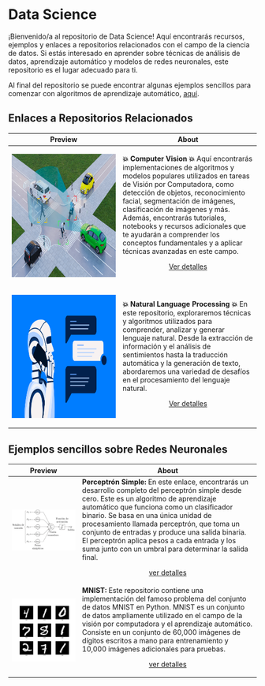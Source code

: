 # Data Science

¡Bienvenido/a al repositorio de Data Science! Aquí encontrarás recursos, ejemplos y enlaces a repositorios relacionados con el campo de la ciencia de datos. Si estás interesado en aprender sobre técnicas de análisis de datos, aprendizaje automático y modelos de redes neuronales, este repositorio es el lugar adecuado para ti.

Al final del repositorio se puede encontrar algunas ejemplos sencillos para comenzar con algoritmos de aprendizaje automático, [aquí](#id1).

## Enlaces a Repositorios Relacionados


| Preview | About |
|---------|-------|
| <p align="center">[<img width="3000" height="250" src="https://github.com/JavierAM01/Computer-Vision/blob/main/images/computervision.png">](https://github.com/JavierAM01/Computer-Vision)</p> | **:boom: Computer Vision :boom:** Aquí encontrarás implementaciones de algoritmos y modelos populares utilizados en tareas de Visión por Computadora, como detección de objetos, reconocimiento facial, segmentación de imágenes, clasificación de imágenes y más. Además, encontrarás tutoriales, notebooks y recursos adicionales que te ayudarán a comprender los conceptos fundamentales y a aplicar técnicas avanzadas en este campo. <p align="center"><a href="https://github.com/JavierAM01/Computer-Vision">Ver detalles</a></p> |
| <p align="center">[<img width="3000" height="250" src="https://github.com/JavierAM01/Natural-Language-Processing/blob/main/images/nlp.png">](https://github.com/JavierAM01/Natural-Language-Processing)</p> | **:boom: Natural Language Processing :boom:** En este repositorio, exploraremos técnicas y algoritmos utilizados para comprender, analizar y generar lenguaje natural. Desde la extracción de información y el análisis de sentimientos hasta la traducción automática y la generación de texto, abordaremos una variedad de desafíos en el procesamiento del lenguaje natural. <p align="center"><a href="https://github.com/JavierAM01/Natural-Language-Processing">Ver detalles</a></p> |


## Ejemplos sencillos sobre Redes Neuronales <a name=id1></a>


| Preview | About |
|---------|-------|
| <p align="center">[<img src="https://github.com/JavierAM01/Perceptron-Simple/blob/main/images/perceptronsimple.png" style="height: 250; width: 250;" />](https://github.com/JavierAM01/Perceptron-Simple)</p> | **Perceptrón Simple:** En este enlace, encontrarás un desarrollo completo del perceptrón simple desde cero. Este es un algoritmo de aprendizaje automático que funciona como un clasificador binario. Se basa en una única unidad de procesamiento llamada perceptrón, que toma un conjunto de entradas y produce una salida binaria. El perceptrón aplica pesos a cada entrada y los suma junto con un umbral para determinar la salida final. <p align="center"><a href="https://github.com/JavierAM01/Perceptron-Simple"> ver detalles </a> </p> |
| <p align="center">[<img src="https://github.com/JavierAM01/MNIST-NeuralNetworks/blob/main/images/numbers.png" style="height: 250; width: 250;" />](https://github.com/JavierAM01/MNIST-NeuralNetworks)</p> | **MNIST:** Este repositorio contiene una implementación del famoso problema del conjunto de datos MNIST en Python. MNIST es un conjunto de datos ampliamente utilizado en el campo de la visión por computadora y el aprendizaje automático. Consiste en un conjunto de 60,000 imágenes de dígitos escritos a mano para entrenamiento y 10,000 imágenes adicionales para pruebas. <p align="center"><a href="https://github.com/JavierAM01/MNIST-NeuralNetworks"> ver detalles </a> </p> |





